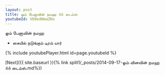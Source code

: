 ```yaml
---
layout: post
title: ஓம் பேனாவின் நமஹ ௧௧ டைம்ஸ்
youtubeId: Vb9odHmaZKo
---
```

 
 
 ஓம் பேனாவின் நமஹ  
 
 -  கையில் நடுங்கும் டிரம் யார் 
 
  
 
  
 
 
 
 
 
 


{% include youtubePlayer.html id=page.youtubeId %}
 
[Next]({{ site.baseurl }}{% link  split1/_posts/2014-09-17-ஓம் வினவின் நமஹ ௧௧ டைம்ஸ்.md%})
 

